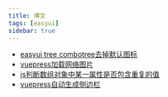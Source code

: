 ```yaml
---
title: 博文
tags: [easyui]
sidebar: true
---
```

- [easyui tree combotree去掉默认图标](./easyui-tree-combotree.md)
- [vuepress加载网络图片](./vuePress-loads-network-images.md)
- [js判断数组对象中某一属性是否包含重复的值](./js-array-contains-duplicate.md)
- [vuepress自动生成侧边栏](./vuepress-auto-sidebar.md)
